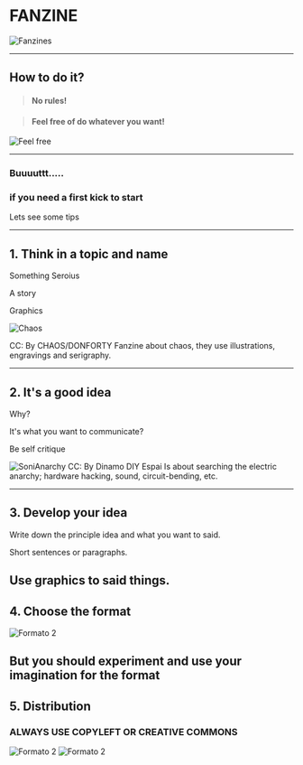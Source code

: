 # FANZINE
![Fanzines](https://i.imgur.com/KAhH45a.jpg)

---
## How to do it?

> #### No rules!

> #### Feel free of do whatever you want!
![Feel free](https://cdn.pixabay.com/photo/2016/04/01/12/15/fanzine-1300624_960_720.png)

---

### Buuuuttt.....

### if you need a first kick to start

Lets see some tips

---

## 1. Think in a topic and name

Something Seroius

A story

Graphics

![Chaos](http://78.media.tumblr.com/984efb4286ff123ddfe305ab400e6760/tumblr_inline_orfrd9b4p11rap5qi_500.jpg)

CC: By CHAOS/DONFORTY
Fanzine about chaos, they use illustrations, engravings and serigraphy. 

---
## 2. It's a good idea 

Why?

It's what you want to communicate?

Be self critique

![SoniAnarchy](http://fondo.fanzinoteca.net/img/covers/full/1194.jpg)
CC: By Dinamo DIY Espai
Is about searching the electric anarchy; hardware hacking, sound, circuit-bending, etc. 

---
## 3. Develop your idea

Write down the principle idea and what you want to said. 

Short sentences or paragraphs.

Use graphics to said things. 
---
## 4. Choose the format 

![Formato 2](https://3.bp.blogspot.com/-ascgPUYmOPM/WMUUpPObIdI/AAAAAAAAAso/TlpuHzC0L5UAuuFORd3Zk1uJ1hZZ_Qr1QCLcB/s1600/hacer%2Bfanzine%2B2.jpg)

But you should experiment and use your imagination for the format
---
## 5. Distribution

### ALWAYS USE COPYLEFT OR CREATIVE COMMONS
![Formato 2](http://tusderechoscaav.weebly.com/uploads/4/1/5/4/41540467/8887570.png?250) ![Formato 2](https://img.gadgethacks.com/img/89/05/63481765268007/0/your-guide-finding-free-creative-commons-images-and-other-media-online.1280x600.jpg)


